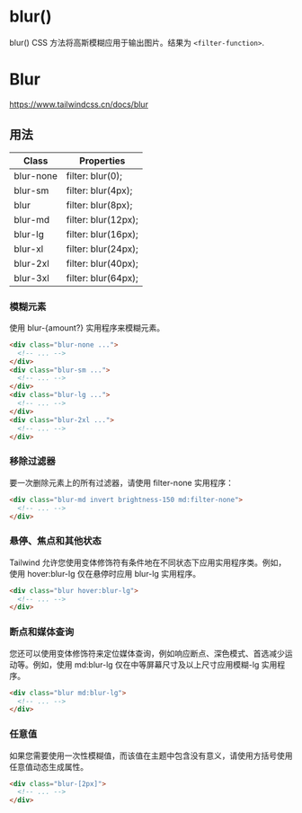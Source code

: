 # blur()

blur() CSS 方法将高斯模糊应用于输出图片。结果为 `<filter-function>`.

# Blur

<https://www.tailwindcss.cn/docs/blur>

## 用法

| Class     | Properties          |
| --------- | ------------------- |
| blur-none | filter: blur(0);    |
| blur-sm   | filter: blur(4px);  |
| blur      | filter: blur(8px);  |
| blur-md   | filter: blur(12px); |
| blur-lg   | filter: blur(16px); |
| blur-xl   | filter: blur(24px); |
| blur-2xl  | filter: blur(40px); |
| blur-3xl  | filter: blur(64px); |

### 模糊元素

使用 blur-{amount?} 实用程序来模糊元素。

```html
<div class="blur-none ...">
  <!-- ... -->
</div>
<div class="blur-sm ...">
  <!-- ... -->
</div>
<div class="blur-lg ...">
  <!-- ... -->
</div>
<div class="blur-2xl ...">
  <!-- ... -->
</div>
```

### 移除过滤器

要一次删除元素上的所有过滤器，请使用 filter-none 实用程序：

```html
<div class="blur-md invert brightness-150 md:filter-none">
  <!-- ... -->
</div>
```

### 悬停、焦点和其他状态

Tailwind 允许您使用变体修饰符有条件地在不同状态下应用实用程序类。例如，使用 hover:blur-lg 仅在悬停时应用 blur-lg 实用程序。

```html
<div class="blur hover:blur-lg">
  <!-- ... -->
</div>
```

### 断点和媒体查询

您还可以使用变体修饰符来定位媒体查询，例如响应断点、深色模式、首选减少运动等。例如，使用 md:blur-lg 仅在中等屏幕尺寸及以上尺寸应用模糊-lg 实用程序。

```html
<div class="blur md:blur-lg">
  <!-- ... -->
</div>
```

### 任意值

如果您需要使用一次性模糊值，而该值在主题中包含没有意义，请使用方括号使用任意值动态生成属性。

```html
<div class="blur-[2px]">
  <!-- ... -->
</div>
```
